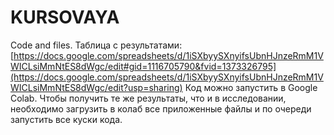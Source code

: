 # KURSOVAYA
Code and files.
Таблица с результатами: [https://docs.google.com/spreadsheets/d/1iSXbyySXnyifsUbnHJnzeRmM1VWICLsiMmNtES8dWgc/edit#gid=1116705790&fvid=1373326795](https://docs.google.com/spreadsheets/d/1iSXbyySXnyifsUbnHJnzeRmM1VWICLsiMmNtES8dWgc/edit?usp=sharing)
Код можно запустить в Google Colab. Чтобы получить те же результаты, что и в исследовании, необходимо загрузить в колаб все приложенные файлы и по очереди запустить все куски кода.
